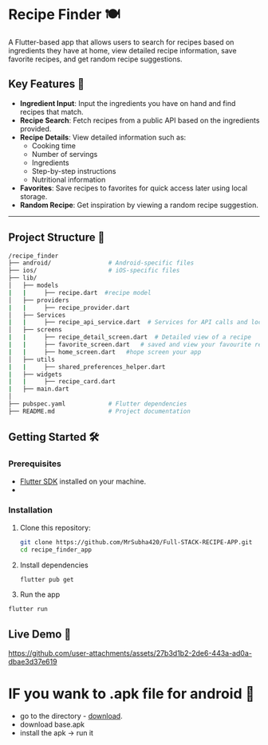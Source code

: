 # Recipe Finder 🍽️

A Flutter-based app that allows users to search for recipes based on ingredients they have at home, view detailed recipe information, save favorite recipes, and get random recipe suggestions.

## Key Features 🚀
- **Ingredient Input**: Input the ingredients you have on hand and find recipes that match.
- **Recipe Search**: Fetch recipes from a public API based on the ingredients provided.
- **Recipe Details**: View detailed information such as:
  - Cooking time
  - Number of servings
  - Ingredients
  - Step-by-step instructions
  - Nutritional information
- **Favorites**: Save recipes to favorites for quick access later using local storage.
- **Random Recipe**: Get inspiration by viewing a random recipe suggestion.

---

## Project Structure 📂

```bash
/recipe_finder
├── android/                # Android-specific files
├── ios/                    # iOS-specific files
├── lib/
│   ├── models
|   |     ├── recipe.dart  #recipe model
│   ├── providers
|   |     ├── recipe_provider.dart 
│   ├── Services
|   |     ├── recipe_api_service.dart  # Services for API calls and local storage
│   ├── screens
|   |     ├── recipe_detail_screen.dart  # Detailed view of a recipe
|   |     ├── favorite_screen.dart   # saved and view your favourite recipe list
|   |     ├── home_screen.dart   #hope screen your app
│   ├── utils
|   |     ├── shared_preferences_helper.dart
|   ├── widgets
|   |     ├── recipe_card.dart
|   ├── main.dart
│   
├── pubspec.yaml            # Flutter dependencies
├── README.md               # Project documentation
```

## Getting Started 🛠️

### Prerequisites
- [Flutter SDK](https://flutter.dev/docs/get-started/install) installed on your machine.
- 
### Installation

1. Clone this repository:

   ```bash
   git clone https://github.com/MrSubha420/Full-STACK-RECIPE-APP.git
   cd recipe_finder_app
   ```

2. Install dependencies
   ```bash
   flutter pub get
   ```

3. Run the app
  ```bash
  flutter run 
  ```

## Live Demo 🎥
https://github.com/user-attachments/assets/27b3d1b2-2de6-443a-ad0a-dbae3d37e619

# IF you wank to .apk file for android 📂
  - go to the directory - [download](https://drive.google.com/file/d/1KfGjr9bezwOrnA0kdco0kcx3vu2A-TNR/view?usp=sharing).
  - download base.apk 
  - install the apk -> run it
